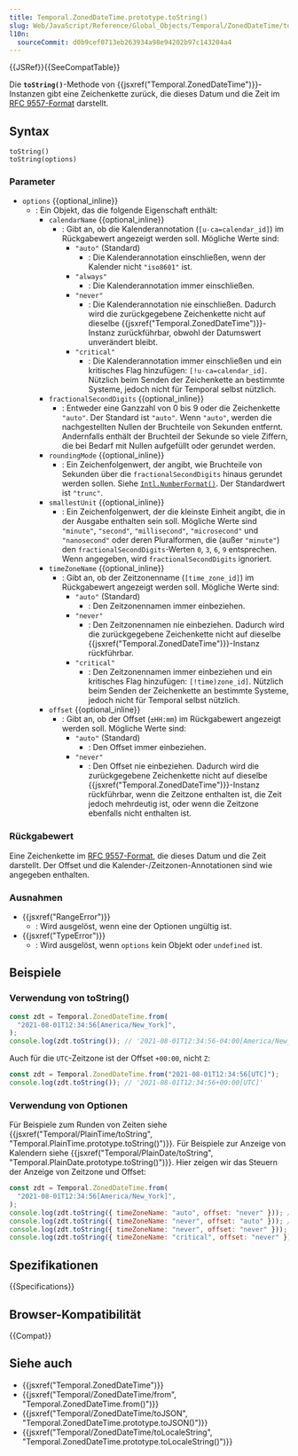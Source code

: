 ```yaml
---
title: Temporal.ZonedDateTime.prototype.toString()
slug: Web/JavaScript/Reference/Global_Objects/Temporal/ZonedDateTime/toString
l10n:
  sourceCommit: d0b9cef0713eb263934a98e94202b97c143204a4
---
```


{{JSRef}}{{SeeCompatTable}}

Die **`toString()`**-Methode von {{jsxref("Temporal.ZonedDateTime")}}-Instanzen gibt eine Zeichenkette zurück, die dieses Datum und die Zeit im [RFC 9557-Format](/de/docs/Web/JavaScript/Reference/Global_Objects/Temporal/ZonedDateTime#rfc_9557_format) darstellt.

## Syntax

```js-nolint
toString()
toString(options)
```

### Parameter

- `options` {{optional_inline}}
  - : Ein Objekt, das die folgende Eigenschaft enthält:
    - `calendarName` {{optional_inline}}
      - : Gibt an, ob die Kalenderannotation (`[u-ca=calendar_id]`) im Rückgabewert angezeigt werden soll. Mögliche Werte sind:
        - `"auto"` (Standard)
          - : Die Kalenderannotation einschließen, wenn der Kalender nicht `"iso8601"` ist.
        - `"always"`
          - : Die Kalenderannotation immer einschließen.
        - `"never"`
          - : Die Kalenderannotation nie einschließen. Dadurch wird die zurückgegebene Zeichenkette nicht auf dieselbe {{jsxref("Temporal.ZonedDateTime")}}-Instanz zurückführbar, obwohl der Datumswert unverändert bleibt.
        - `"critical"`
          - : Die Kalenderannotation immer einschließen und ein kritisches Flag hinzufügen: `[!u-ca=calendar_id]`. Nützlich beim Senden der Zeichenkette an bestimmte Systeme, jedoch nicht für Temporal selbst nützlich.
    - `fractionalSecondDigits` {{optional_inline}}
      - : Entweder eine Ganzzahl von 0 bis 9 oder die Zeichenkette `"auto"`. Der Standard ist `"auto"`. Wenn `"auto"`, werden die nachgestellten Nullen der Bruchteile von Sekunden entfernt. Andernfalls enthält der Bruchteil der Sekunde so viele Ziffern, die bei Bedarf mit Nullen aufgefüllt oder gerundet werden.
    - `roundingMode` {{optional_inline}}
      - : Ein Zeichenfolgenwert, der angibt, wie Bruchteile von Sekunden über die `fractionalSecondDigits` hinaus gerundet werden sollen. Siehe [`Intl.NumberFormat()`](/de/docs/Web/JavaScript/Reference/Global_Objects/Intl/NumberFormat/NumberFormat#roundingmode). Der Standardwert ist `"trunc"`.
    - `smallestUnit` {{optional_inline}}
      - : Ein Zeichenfolgenwert, der die kleinste Einheit angibt, die in der Ausgabe enthalten sein soll. Mögliche Werte sind `"minute"`, `"second"`, `"millisecond"`, `"microsecond"` und `"nanosecond"` oder deren Pluralformen, die (außer `"minute"`) den `fractionalSecondDigits`-Werten `0`, `3`, `6`, `9` entsprechen. Wenn angegeben, wird `fractionalSecondDigits` ignoriert.
    - `timeZoneName` {{optional_inline}}
      - : Gibt an, ob der Zeitzonenname (`[time_zone_id]`) im Rückgabewert angezeigt werden soll. Mögliche Werte sind:
        - `"auto"` (Standard)
          - : Den Zeitzonennamen immer einbeziehen.
        - `"never"`
          - : Den Zeitzonennamen nie einbeziehen. Dadurch wird die zurückgegebene Zeichenkette nicht auf dieselbe {{jsxref("Temporal.ZonedDateTime")}}-Instanz rückführbar.
        - `"critical"`
          - : Den Zeitzonennamen immer einbeziehen und ein kritisches Flag hinzufügen: `[!time)zone_id]`. Nützlich beim Senden der Zeichenkette an bestimmte Systeme, jedoch nicht für Temporal selbst nützlich.
    - `offset` {{optional_inline}}
      - : Gibt an, ob der Offset (`±HH:mm`) im Rückgabewert angezeigt werden soll. Mögliche Werte sind:
        - `"auto"` (Standard)
          - : Den Offset immer einbeziehen.
        - `"never"`
          - : Den Offset nie einbeziehen. Dadurch wird die zurückgegebene Zeichenkette nicht auf dieselbe {{jsxref("Temporal.ZonedDateTime")}}-Instanz rückführbar, wenn die Zeitzone enthalten ist, die Zeit jedoch mehrdeutig ist, oder wenn die Zeitzone ebenfalls nicht enthalten ist.

### Rückgabewert

Eine Zeichenkette im [RFC 9557-Format](/de/docs/Web/JavaScript/Reference/Global_Objects/Temporal/ZonedDateTime#rfc_9557_format), die dieses Datum und die Zeit darstellt. Der Offset und die Kalender-/Zeitzonen-Annotationen sind wie angegeben enthalten.

### Ausnahmen

- {{jsxref("RangeError")}}
  - : Wird ausgelöst, wenn eine der Optionen ungültig ist.
- {{jsxref("TypeError")}}
  - : Wird ausgelöst, wenn `options` kein Objekt oder `undefined` ist.

## Beispiele

### Verwendung von toString()

```js
const zdt = Temporal.ZonedDateTime.from(
  "2021-08-01T12:34:56[America/New_York]",
);
console.log(zdt.toString()); // '2021-08-01T12:34:56-04:00[America/New_York]'
```

Auch für die `UTC`-Zeitzone ist der Offset `+00:00`, nicht `Z`:

```js
const zdt = Temporal.ZonedDateTime.from("2021-08-01T12:34:56[UTC]");
console.log(zdt.toString()); // '2021-08-01T12:34:56+00:00[UTC]'
```

### Verwendung von Optionen

Für Beispiele zum Runden von Zeiten siehe {{jsxref("Temporal/PlainTime/toString", "Temporal.PlainTime.prototype.toString()")}}. Für Beispiele zur Anzeige von Kalendern siehe {{jsxref("Temporal/PlainDate/toString", "Temporal.PlainDate.prototype.toString()")}}. Hier zeigen wir das Steuern der Anzeige von Zeitzone und Offset:

```js
const zdt = Temporal.ZonedDateTime.from(
  "2021-08-01T12:34:56[America/New_York]",
);
console.log(zdt.toString({ timeZoneName: "auto", offset: "never" })); // '2021-08-01T12:34:56[America/New_York]'
console.log(zdt.toString({ timeZoneName: "never", offset: "auto" })); // '2021-08-01T12:34:56-04:00'
console.log(zdt.toString({ timeZoneName: "never", offset: "never" })); // '2021-08-01T12:34:56'
console.log(zdt.toString({ timeZoneName: "critical", offset: "never" })); // '2021-08-01T12:34:56[!America/New_York]'
```

## Spezifikationen

{{Specifications}}

## Browser-Kompatibilität

{{Compat}}

## Siehe auch

- {{jsxref("Temporal.ZonedDateTime")}}
- {{jsxref("Temporal/ZonedDateTime/from", "Temporal.ZonedDateTime.from()")}}
- {{jsxref("Temporal/ZonedDateTime/toJSON", "Temporal.ZonedDateTime.prototype.toJSON()")}}
- {{jsxref("Temporal/ZonedDateTime/toLocaleString", "Temporal.ZonedDateTime.prototype.toLocaleString()")}}
